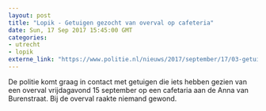 ```yaml
---
layout: post
title: "Lopik - Getuigen gezocht van overval op cafeteria"
date: Sun, 17 Sep 2017 15:45:00 GMT
categories: 
- utrecht 
- lopik 
externe_link: "https://www.politie.nl/nieuws/2017/september/17/03-getuigen-gezocht-van-overval-op-cafeteria-lopik.html"
---
```


De politie komt graag in contact met getuigen die iets hebben gezien van een overval vrijdagavond 15 september op een cafetaria aan de Anna van Burenstraat. Bij de overval raakte niemand gewond.
